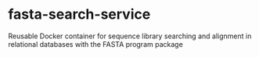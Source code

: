 # fasta-search-service
Reusable Docker container for sequence library searching and alignment in relational databases with the FASTA program package

